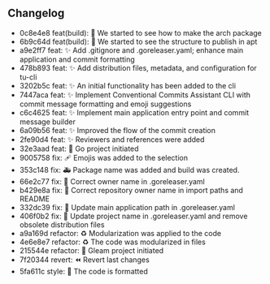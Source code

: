 ## Changelog
* 0c8e4e8 feat(build): :construction: We started to see how to make the arch package
* 6b9c64d feat(build): :construction: We started to see the structure to publish in apt
* a9e2ff7 feat: :sparkles: Add .gitignore and .goreleaser.yaml; enhance main application and commit formatting
* 478b893 feat: :sparkles: Add distribution files, metadata, and configuration for tu-cli
* 3202b5c feat: :sparkles: An initial functionality has been added to the cli
* 7447aca feat: :sparkles: Implement Conventional Commits Assistant CLI with commit message formatting and emoji suggestions
* c6c4625 feat: :sparkles: Implement main application entry point and commit message builder
* 6a09b56 feat: :sparkles: Improved the flow of the commit creation
* 2fe90d4 feat: :sparkles: Reviewers and references were added
* 32e3aad feat: :tada: Go project initiated
* 9005758 fix: :adhesive_bandage: Emojis was added to the selection
* 353c148 fix: :ambulance: Package name was added and build was created.
* 66e2c77 fix: :bug: Correct owner name in .goreleaser.yaml
* b429e8a fix: :bug: Correct repository owner name in import paths and README
* 332dc39 fix: :bug: Update main application path in .goreleaser.yaml
* 406f0b2 fix: :bug: Update project name in .goreleaser.yaml and remove obsolete distribution files
* a9a169d refactor: :recycle: Modularization was applied to the code
* 4e6e8e7 refactor: :recycle: The code was modularized in files
* 215544e refactor: :tada: Gleam project initiated
* 7f20344 revert: :rewind: Revert last changes
* 5fa611c style: :art: The code is formatted
